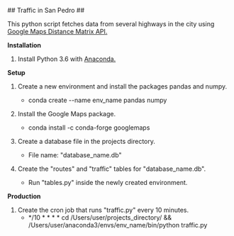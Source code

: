 ## Traffic in San Pedro ##

This python script fetches data from several highways in the city using [Google Maps Distance Matrix API.](https://developers.google.com/maps/documentation/distance-matrix/)

**Installation**

1. Install Python 3.6 with [Anaconda.](https://www.anaconda.com/download)

**Setup**

1. Create a new environment and install the packages pandas and numpy.
	- conda create --name env_name pandas numpy

2. Install the Google Maps package.
	- conda install -c conda-forge googlemaps

3. Create a database file in the projects directory.
	- File name: "database_name.db"

4. Create the "routes" and "traffic" tables for "database_name.db".
	- Run "tables.py" inside the newly created environment. 

**Production**

1. Create the cron job that runs "traffic.py" every 10 minutes.
	- */10 * * * * cd /Users/user/projects_directory/ && /Users/user/anaconda3/envs/env_name/bin/python traffic.py 
